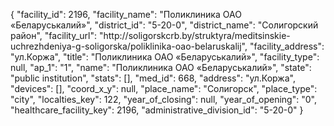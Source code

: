 {
    "facility_id": 2196,
    "facility_name": "Поликлиника ОАО «Беларуськалий»",
    "district_id": "5-20-0",
    "district_name": "Солигорский район",
    "facility_url": "http:\/\/soligorskcrb.by\/struktyra\/meditsinskie-uchrezhdeniya-g-soligorska\/poliklinika-oao-belaruskalij",
    "facility_address": "ул.Коржа",
    "title": "Поликлиника ОАО «Беларуськалий»",
    "facility_type": null,
    "ap_1": "1",
    "name": "Поликлиника ОАО «Беларуськалий»",
    "state": "public institution",
    "stats": [],
    "med_id": 668,
    "address": "ул.Коржа",
    "devices": [],
    "coord_x_y": null,
    "place_name": "Солигорск",
    "place_type": "city",
    "localties_key": 122,
    "year_of_closing": null,
    "year_of_opening": "0",
    "healthcare_facility_key": 2196,
    "administrative_division_id": "5-20-0"
}